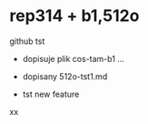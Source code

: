 
# rep314   + b1,512o

github tst

- dopisuje plik cos-tam-b1 ...
- dopisany 512o-tst1.md

- tst new feature

xx
